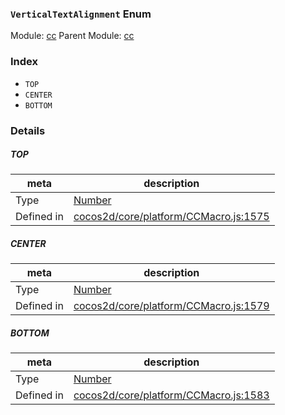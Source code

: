 ### `VerticalTextAlignment` Enum



Module: [cc](../modules/cc.md)
Parent Module: [cc](../modules/cc.md)





### Index
  - `TOP`
  - `CENTER`
  - `BOTTOM`

### Details


##### TOP

> 

| meta | description |
|------|-------------|
| Type | <a href="https://developer.mozilla.org/en/JavaScript/Reference/Global_Objects/Number" class="crosslink external" target="_blank">Number</a> |
| Defined in | [cocos2d/core/platform/CCMacro.js:1575](https://github.com/cocos-creator/engine/blob/2fda22be5638065a190bc4c97da6548631319aba/cocos2d/core/platform/CCMacro.js#L1575) |



##### CENTER

> 

| meta | description |
|------|-------------|
| Type | <a href="https://developer.mozilla.org/en/JavaScript/Reference/Global_Objects/Number" class="crosslink external" target="_blank">Number</a> |
| Defined in | [cocos2d/core/platform/CCMacro.js:1579](https://github.com/cocos-creator/engine/blob/2fda22be5638065a190bc4c97da6548631319aba/cocos2d/core/platform/CCMacro.js#L1579) |



##### BOTTOM

> 

| meta | description |
|------|-------------|
| Type | <a href="https://developer.mozilla.org/en/JavaScript/Reference/Global_Objects/Number" class="crosslink external" target="_blank">Number</a> |
| Defined in | [cocos2d/core/platform/CCMacro.js:1583](https://github.com/cocos-creator/engine/blob/2fda22be5638065a190bc4c97da6548631319aba/cocos2d/core/platform/CCMacro.js#L1583) |


